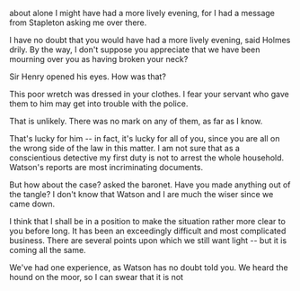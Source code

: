 about alone I might have had a more lively evening, for I had a message
from Stapleton asking me over there.

I have no doubt that you would have had a more lively evening, said
Holmes drily. By the way, I don't suppose you appreciate that we have
been mourning over you as having broken your neck?

Sir Henry opened his eyes. How was that?

This poor wretch was dressed in your clothes. I fear your servant who
gave them to him may get into trouble with the police.

That is unlikely. There was no mark on any of them, as far as I
know.

That's lucky for him -- in fact, it's lucky for all of you, since you
are all on the wrong side of the law in this matter. I am not sure that
as a conscientious detective my first duty is not to arrest the whole
household. Watson's reports are most incriminating documents.

But how about the case? asked the baronet. Have you made anything
out of the tangle? I don't know that Watson and I are much the wiser
since we came down.

I think that I shall be in a position to make the situation rather
more clear to you before long. It has been an exceedingly difficult and
most complicated business. There are several points upon which we still
want light -- but it is coming all the same.

We've had one experience, as Watson has no doubt told you. We heard
the hound on the moor, so I can swear that it is not
